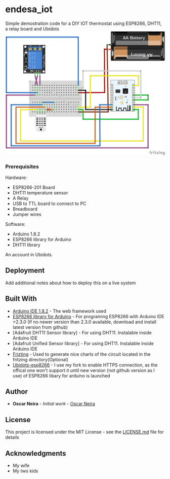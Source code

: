 # endesa_iot

Simple demostration code for a DIY IOT thermostat using ESP8266, DHT11, a relay board and Ubidots
![Simple thermostat](fritzing/circuit_batteries.png?raw=true "Thermostat scheme")


### Prerequisites

Hardware: 
* ESP8266-201 Board
* DHT11 temperature sensor
* A Relay
* USB to TTL board to connect to PC
* Breadboard
* Jumper wires

Software:
* Arduino 1.8.2
* ESP8266 library for Arduino
* DHT11 library

An account in Ubidots. 


## Deployment

Add additional notes about how to deploy this on a live system

## Built With

* [Arduino IDE 1.8.2](http://www.dropwizard.io/1.0.2/docs/) - The web framework used
* [ESP8266 library for Arduino](https://github.com/esp8266/Arduino) - For programing ESP8266 with Arduino IDE >2.3.0 (If no newer version than 2.3.0 available, download and install latest version from github) 
* [Adafruit DHT11 Sensor library] - For using DHT11. Instalable inside Arduino IDE
* [Adafruit Unified Sensor library] - For using DHT11. Instalable inside Arduino IDE
* [Frizting](http://www.fritzing.org/) - Used to generate nice charts of the circuit located in the fritzing directory(Optional)
* [Ubidots-esp8266](https://github.com/Oneirag/ubidots-esp8266) - I use my fork to enable HTTPS connection, as the offical one won't support it until new version (not github version as I use) of ESP8266 libary for arduino is launched


## Author

* **Oscar Neira** - *Initial work* - [Oscar Neira](https://github.com/oneirag)


## License

This project is licensed under the MIT License - see the [LICENSE.md](LICENSE.md) file for details

## Acknowledgments

* My wife
* My two kids

